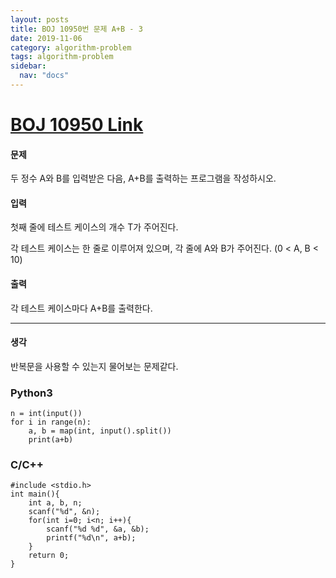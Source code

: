 ```yaml
---
layout: posts
title: BOJ 10950번 문제 A+B - 3
date: 2019-11-06
category: algorithm-problem
tags: algorithm-problem
sidebar:
  nav: "docs"
---
```

# [BOJ 10950 Link](https://www.acmicpc.net/problem/10950)
#### 문제
두 정수 A와 B를 입력받은 다음, A+B를 출력하는 프로그램을 작성하시오.

#### 입력
첫째 줄에 테스트 케이스의 개수 T가 주어진다.

각 테스트 케이스는 한 줄로 이루어져 있으며, 각 줄에 A와 B가 주어진다. (0 < A, B < 10)

#### 출력
각 테스트 케이스마다 A+B를 출력한다.
- - -
#### 생각
반복문을 사용할 수 있는지 물어보는 문제같다.
### Python3
```
n = int(input())
for i in range(n):
    a, b = map(int, input().split())
    print(a+b)
```
### C/C++
```
#include <stdio.h>
int main(){
    int a, b, n;
    scanf("%d", &n);
    for(int i=0; i<n; i++){
        scanf("%d %d", &a, &b);
        printf("%d\n", a+b);
    }
    return 0;
}
```